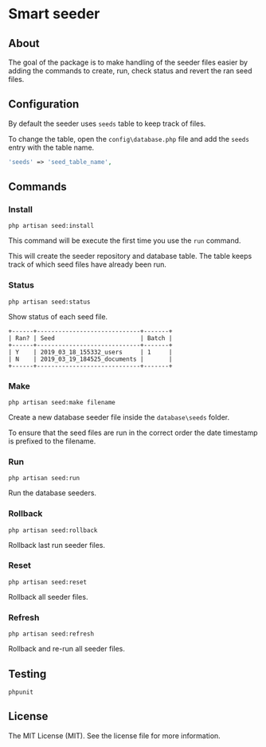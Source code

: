 # Smart seeder



## About

The goal of the package is to make handling of the seeder files easier by adding the commands to create, run, check status and revert the ran seed files.



## Configuration

By default the seeder uses `seeds` table to keep track of files.

To change the table, open the `config\database.php` file and add the `seeds` entry with the table name.

```php
'seeds' => 'seed_table_name',
```



## Commands

### Install

`php artisan seed:install`

This command will be execute the first time you use the `run` command.

This will create the seeder repository and database table. The table keeps track of which seed files have already been run. 



### Status

`php artisan seed:status`

Show status of each seed file.

```
+------+-----------------------------+-------+
| Ran? | Seed                        | Batch |
+------+-----------------------------+-------+
| Y    | 2019_03_18_155332_users     | 1     |
| N    | 2019_03_19_184525_documents |       |
+------+-----------------------------+-------+
```



### Make

`php artisan seed:make filename`

Create a new database seeder file inside the `database\seeds` folder. 

To ensure that the seed files are run in the correct order the date timestamp is prefixed to the filename.



### Run

`php artisan seed:run`

Run the database seeders.



### Rollback

`php artisan seed:rollback`

Rollback last run seeder files.



### Reset

`php artisan seed:reset`

Rollback all seeder files.



### Refresh

`php artisan seed:refresh`

Rollback and re-run all seeder files.



## Testing

```
phpunit
```



## License

The MIT License (MIT). See the license file for more information.